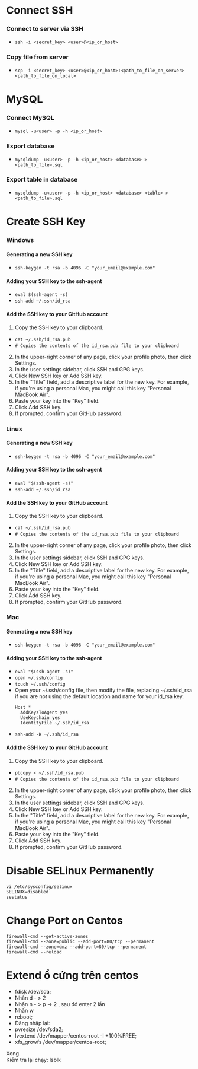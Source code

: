 # Connect SSH
### Connect to server via SSH
- `ssh -i <secret_key> <user>@<ip_or_host>`

### Copy file from server
- `scp -i <secret_key> <user>@<ip_or_host>:<path_to_file_on_server> <path_to_file_on_local>`

# MySQL
### Connect MySQL
- `mysql -u<user> -p -h <ip_or_host>`

### Export database
- `mysqldump -u<user> -p -h <ip_or_host> <database> > <path_to_file>.sql`

### Export table in database
- `mysqldump -u<user> -p -h <ip_or_host> <database> <table> > <path_to_file>.sql`

# Create SSH Key
### Windows
#### Generating a new SSH key
- `ssh-keygen -t rsa -b 4096 -C "your_email@example.com"`

#### Adding your SSH key to the ssh-agent
- `eval $(ssh-agent -s)`
- `ssh-add ~/.ssh/id_rsa`

#### Add the SSH key to your GitHub account
1. Copy the SSH key to your clipboard.
  - `cat ~/.ssh/id_rsa.pub`
  - `# Copies the contents of the id_rsa.pub file to your clipboard`

2. In the upper-right corner of any page, click your profile photo, then click Settings.
3. In the user settings sidebar, click SSH and GPG keys.
4. Click New SSH key or Add SSH key.
5. In the "Title" field, add a descriptive label for the new key. For example, if you're using a personal Mac, you might call this key "Personal MacBook Air".
6. Paste your key into the "Key" field.
7. Click Add SSH key.
8. If prompted, confirm your GitHub password.

### Linux
#### Generating a new SSH key
- `ssh-keygen -t rsa -b 4096 -C "your_email@example.com"`

#### Adding your SSH key to the ssh-agent
- `eval "$(ssh-agent -s)"`
- `ssh-add ~/.ssh/id_rsa`

#### Add the SSH key to your GitHub account
1. Copy the SSH key to your clipboard.
  - `cat ~/.ssh/id_rsa.pub`
  - `# Copies the contents of the id_rsa.pub file to your clipboard`

2. In the upper-right corner of any page, click your profile photo, then click Settings.
3. In the user settings sidebar, click SSH and GPG keys.
4. Click New SSH key or Add SSH key.
5. In the "Title" field, add a descriptive label for the new key. For example, if you're using a personal Mac, you might call this key "Personal MacBook Air".
6. Paste your key into the "Key" field.
7. Click Add SSH key.
8. If prompted, confirm your GitHub password.

### Mac
#### Generating a new SSH key
- `ssh-keygen -t rsa -b 4096 -C "your_email@example.com"`

#### Adding your SSH key to the ssh-agent
- `eval "$(ssh-agent -s)"`
- `open ~/.ssh/config`
- `touch ~/.ssh/config`
- Open your ~/.ssh/config file, then modify the file, replacing ~/.ssh/id_rsa if you are not using the default location and name for your id_rsa key.
  ```
  Host *
    AddKeysToAgent yes
    UseKeychain yes
    IdentityFile ~/.ssh/id_rsa
  ```
- `ssh-add -K ~/.ssh/id_rsa`

#### Add the SSH key to your GitHub account
1. Copy the SSH key to your clipboard.
  - `pbcopy < ~/.ssh/id_rsa.pub`
  - `# Copies the contents of the id_rsa.pub file to your clipboard`

2. In the upper-right corner of any page, click your profile photo, then click Settings.
3. In the user settings sidebar, click SSH and GPG keys.
4. Click New SSH key or Add SSH key.
5. In the "Title" field, add a descriptive label for the new key. For example, if you're using a personal Mac, you might call this key "Personal MacBook Air".
6. Paste your key into the "Key" field.
7. Click Add SSH key.
8. If prompted, confirm your GitHub password.

# Disable SELinux Permanently
`vi /etc/sysconfig/selinux`  
`SELINUX=disabled`  
`sestatus`  

# Change Port on Centos
`firewall-cmd --get-active-zones`  
`firewall-cmd --zone=public --add-port=80/tcp --permanent`  
`firewall-cmd --zone=dmz --add-port=80/tcp --permanent`  
`firewall-cmd --reload`

# Extend ổ cứng trên centos
- fdisk /dev/sda;
- Nhấn d - > 2
- Nhấn n - > p -> 2 , sau đó enter 2 lần
- Nhấn w
- reboot;
- Đăng nhập lại:
- pvresize /dev/sda2;
- lvextend /dev/mapper/centos-root -l +100%FREE;
- xfs_growfs /dev/mapper/centos-root;

Xong.  
Kiểm tra lại chạy: lsblk

